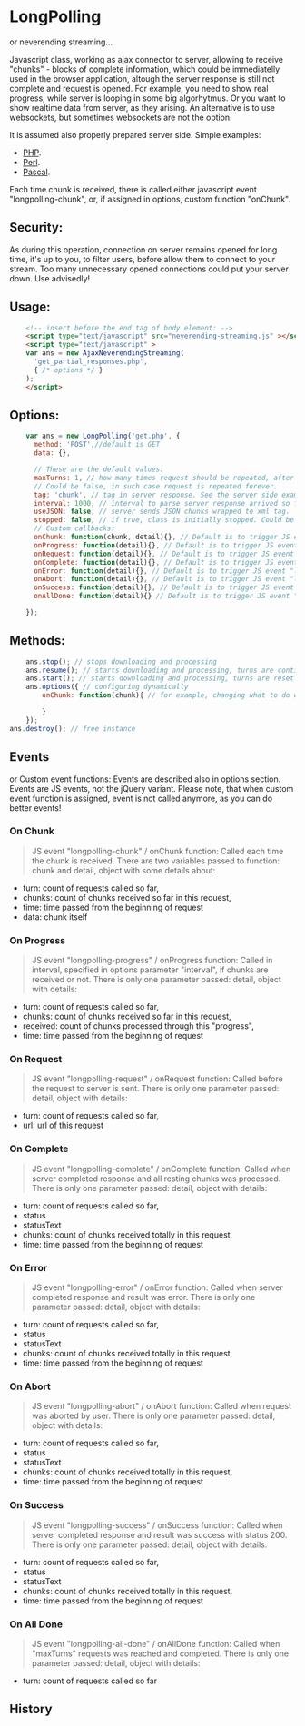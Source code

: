 # LongPolling

or neverending streaming...

Javascript class, working as ajax connector to server, allowing to receive "chunks" - blocks of complete information, which could be immediatelly used in the browser application, altough the server response is still not complete and request is opened.
For example, you need to show real progress, while server is looping in some big algorhytmus. Or you want to show realtime data from server, as they arising. An alternative is to use websockets, but sometimes websockets are not the option.

It is assumed also properly prepared server side. Simple examples:
+ [PHP](https://github.com/jasterstary/neverending-streaming/blob/master/example/get.php).
+ [Perl](https://github.com/jasterstary/neverending-streaming/blob/master/example/perl.cgi).
+ [Pascal](https://github.com/jasterstary/neverending-streaming/blob/master/example/pascal.pas).

Each time chunk is received, there is called either javascript event "longpolling-chunk", or, if assigned in options, custom function "onChunk".

## Security:

As during this operation, connection on server remains opened for long time,
it's up to you, to filter users, before allow them to connect to your stream.
Too many unnecessary opened connections could put your server down.
Use advisedly!

## Usage:
``` html
    <!-- insert before the end tag of body element: -->
    <script type="text/javascript" src="neverending-streaming.js" ></script>
    <script type="text/javascript" >
    var ans = new AjaxNeverendingStreaming(
      'get_partial_responses.php',
      { /* options */ }
    );
    </script>

```

## Options:
``` javascript
    var ans = new LongPolling('get.php', {
      method: 'POST',//default is GET
      data: {},

      // These are the default values:
      maxTurns: 1, // how many times request should be repeated, after previous ended.
      // Could be false, in such case request is repeated forever.
      tag: 'chunk', // tag in server response. See the server side example.
      interval: 1000, // interval to parse server response arrived so far.
      useJSON: false, // server sends JSON chunks wrapped to xml tag.
      stopped: false, // if true, class is initially stopped. Could be started with method "start".
      // Custom callbacks:
      onChunk: function(chunk, detail){}, // Default is to trigger JS event "longpolling-chunk"
      onProgress: function(detail){}, // Default is to trigger JS event "longpolling-progress"
      onRequest: function(detail){}, // Default is to trigger JS event "longpolling-request"
      onComplete: function(detail){}, // Default is to trigger JS event "longpolling-complete"
      onError: function(detail){}, // Default is to trigger JS event "longpolling-error"
      onAbort: function(detail){}, // Default is to trigger JS event "longpolling-abort"
      onSuccess: function(detail){}, // Default is to trigger JS event "longpolling-success"
      onAllDone: function(detail){} // Default is to trigger JS event "longpolling-all-done"

    });
```

## Methods:
``` javascript
    ans.stop(); // stops downloading and processing
    ans.resume(); // starts downloading and processing, turns are continuing
    ans.start(); // starts downloading and processing, turns are reset to 0
    ans.options({ // configuring dynamically
        onChunk: function(chunk){ // for example, changing what to do with processed chunk

        }
    });
ans.destroy(); // free instance
```

## Events
or Custom event functions:
Events are described also in options section. Events are JS events, not the jQuery variant. Please note, that when custom event function is assigned, event is not called anymore, as you can do better events!

### On Chunk
> JS event "longpolling-chunk" / onChunk function:
Called each time the chunk is received. There are two variables passed to function: chunk and detail, object with some details about:
+ turn: count of requests called so far,
+ chunks: count of chunks received so far in this request,
+ time: time passed from the beginning of request
+ data: chunk itself

### On Progress
> JS event "longpolling-progress" / onProgress function:
Called in interval, specified in options parameter "interval", if chunks are received or not.
There is only one parameter passed: detail, object with details:
+ turn: count of requests called so far,
+ chunks: count of chunks received so far in this request,
+ received: count of chunks processed through this "progress",
+ time: time passed from the beginning of request

### On Request
> JS event "longpolling-request" / onRequest function:
Called before the request to server is sent.
There is only one parameter passed: detail, object with details:
+ turn: count of requests called so far,
+ url: url of this request

### On Complete
> JS event "longpolling-complete" / onComplete function:
Called when server completed response and all resting chunks was processed.
There is only one parameter passed: detail, object with details:
+ turn: count of requests called so far,
+ status
+ statusText
+ chunks: count of chunks received totally in this request,
+ time: time passed from the beginning of request

### On Error
> JS event "longpolling-error" / onError function:
Called when server completed response and result was error.
There is only one parameter passed: detail, object with details:
+ turn: count of requests called so far,
+ status
+ statusText
+ chunks: count of chunks received totally in this request,
+ time: time passed from the beginning of request

### On Abort
> JS event "longpolling-abort" / onAbort function:
Called when request was aborted by user.
There is only one parameter passed: detail, object with details:
+ turn: count of requests called so far,
+ status
+ statusText
+ chunks: count of chunks received totally in this request,
+ time: time passed from the beginning of request

### On Success
> JS event "longpolling-success" / onSuccess function:
Called when server completed response and result was success with status 200.
There is only one parameter passed: detail, object with details:
+ turn: count of requests called so far,
+ status
+ statusText
+ chunks: count of chunks received totally in this request,
+ time: time passed from the beginning of request

### On All Done
> JS event "longpolling-all-done" / onAllDone function:
Called when "maxTurns" requests was reached and completed.
There is only one parameter passed: detail, object with details:
+ turn: count of requests called so far

## History

